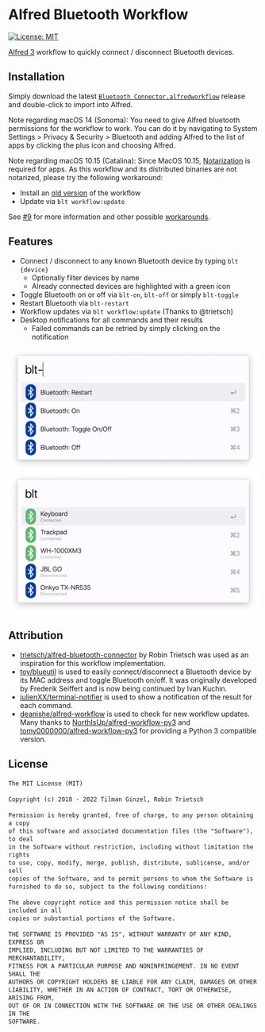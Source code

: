 # Alfred Bluetooth Workflow

[![License: MIT](https://img.shields.io/badge/License-MIT-green.svg)](https://opensource.org/licenses/MIT)

[Alfred 3](https://www.alfredapp.com/) workflow to quickly connect / disconnect Bluetooth devices.

## Installation

Simply download the latest [`Bluetooth Connector.alfredworkflow`](https://github.com/tilmanginzel/alfred-bluetooth-workflow/releases)
 release and double-click to import into Alfred. 

Note regarding macOS 14 (Sonoma): You need to give Alfred bluetooth permissions for the workflow to work. You can do it by navigating to System Settings > Privacy & Security > Bluetooth and adding Alfred to the list of apps by clicking the plus icon and choosing Alfred.

Note regarding macOS 10.15 (Catalina): Since MacOS 10.15, [Notarization](https://developer.apple.com/documentation/security/notarizing_your_app_before_distribution) is required for apps.
As this workflow and its distributed binaries are not notarized, please try the following workaround:

- Install an [old version](https://github.com/tilmanginzel/alfred-bluetooth-workflow/releases/download/v0.4.0/Bluetooth.Connector.alfredworkflow) of the workflow
- Update via `blt workflow:update`

See [#9](https://github.com/tilmanginzel/alfred-bluetooth-workflow/issues/9) for more information and other possible [workarounds](https://github.com/tilmanginzel/alfred-bluetooth-workflow/issues/9#issuecomment-539647706).

## Features

* Connect / disconnect to any known Bluetooth device by typing `blt {device}`
  * Optionally filter devices by name
  * Already connected devices are highlighted with a green icon
* Toggle Bluetooth on or off via `blt-on`, `blt-off` or simply `blt-toggle`
* Restart Bluetooth via `blt-restart`
* Workflow updates via `blt workflow:update` (Thanks to @trietsch)
* Desktop notifications for all commands and their results
  * Failed commands can be retried by simply clicking on the notification

<img src="./preview1.png" width="600" alt="Preview: Alfred Bluetooth Workflow" />
<img src="./preview2.png" width="600" alt="Preview: Alfred Bluetooth Workflow" />

## Attribution

* [trietsch/alfred-bluetooth-connector](https://github.com/trietsch/alfred-bluetooth-connector) by Robin Trietsch was used as an inspiration for this workflow implementation.
* [toy/blueutil](https://github.com/toy/blueutil) is used to easily connect/disconnect a Bluetooth device by its MAC address and toggle Bluetooth on/off. It was originally developed by Frederik Seiffert and is now being continued by Ivan Kuchin.
* [julienXX/terminal-notifier](https://github.com/julienXX/terminal-notifier) is used to show a notification of the result for each command.
* [deanishe/alfred-workflow](https://github.com/deanishe/alfred-workflow) is used to check for new workflow updates. Many thanks to [NorthIsUp/alfred-workflow-py3](https://github.com/NorthIsUp/alfred-workflow-py3) and [tomy0000000/alfred-workflow-py3](https://github.com/tomy0000000/alfred-workflow-py3) for providing a Python 3 compatible version.

## License

```
The MIT License (MIT)

Copyright (c) 2018 - 2022 Tilman Ginzel, Robin Trietsch

Permission is hereby granted, free of charge, to any person obtaining a copy
of this software and associated documentation files (the "Software"), to deal
in the Software without restriction, including without limitation the rights
to use, copy, modify, merge, publish, distribute, sublicense, and/or sell
copies of the Software, and to permit persons to whom the Software is
furnished to do so, subject to the following conditions:

The above copyright notice and this permission notice shall be included in all
copies or substantial portions of the Software.

THE SOFTWARE IS PROVIDED "AS IS", WITHOUT WARRANTY OF ANY KIND, EXPRESS OR
IMPLIED, INCLUDING BUT NOT LIMITED TO THE WARRANTIES OF MERCHANTABILITY,
FITNESS FOR A PARTICULAR PURPOSE AND NONINFRINGEMENT. IN NO EVENT SHALL THE
AUTHORS OR COPYRIGHT HOLDERS BE LIABLE FOR ANY CLAIM, DAMAGES OR OTHER
LIABILITY, WHETHER IN AN ACTION OF CONTRACT, TORT OR OTHERWISE, ARISING FROM,
OUT OF OR IN CONNECTION WITH THE SOFTWARE OR THE USE OR OTHER DEALINGS IN THE
SOFTWARE.
```
